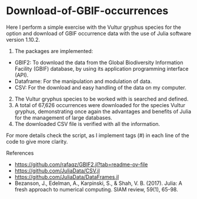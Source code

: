 # Download-of-GBIF-occurrences
Here I perform a simple exercise with the Vultur gryphus species for the option and download of GBIF occurrence data with the use of Julia software version 1.10.2.

1. The packages are implemented:
* GBIF2: To download the data from the Global Biodiversity Information Facility (GBIF) database, by using its application programming interface (API).
* Dataframe: For the manipulation and modulation of data.
* CSV: For the download and easy handling of the data on my computer.
2. The Vultur gryphus species to be worked with is searched and defined.
3. A total of 67,626 occurrences were downloaded for the species Vultur gryphus, demonstrating once again the advantages and benefits of Julia for the management of large databases.
4. The downloaded CSV file is verified with all the information.

For more details check the script, as I implement tags (#) in each line of the code to give more clarity.

References

* https://github.com/rafaqz/GBIF2.jl?tab=readme-ov-file
* https://github.com/JuliaData/CSV.jl
* https://github.com/JuliaData/DataFrames.jl
* Bezanson, J., Edelman, A., Karpinski, S., & Shah, V. B. (2017). Julia: A fresh approach to numerical computing. SIAM review, 59(1), 65-98.
